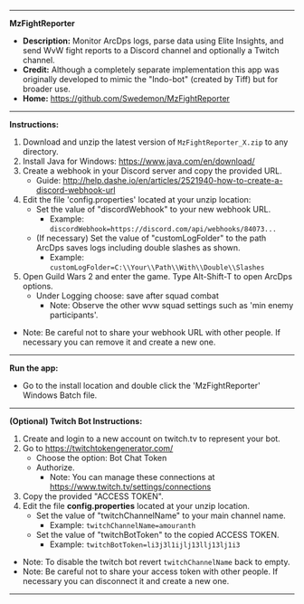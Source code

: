 ***************************************************************************************
**MzFightReporter** 
- **Description:** Monitor ArcDps logs, parse data using Elite Insights, and send WvW fight reports to a Discord channel and optionally a Twitch channel.
- **Credit:** Although a completely separate implementation this app was originally developed to mimic the "Indo-bot" (created by Tiff) but for broader use.
- **Home:** https://github.com/Swedemon/MzFightReporter
***************************************************************************************
**Instructions:**
1.  Download and unzip the latest version of ```MzFightReporter_X.zip``` to any directory.
2.  Install Java for Windows: https://www.java.com/en/download/
3.  Create a webhook in your Discord server and copy the provided URL.
	- Guide: http://help.dashe.io/en/articles/2521940-how-to-create-a-discord-webhook-url
4.  Edit the file 'config.properties' located at your unzip location:
	- Set the value of "discordWebhook" to your new webhook URL.
	  - Example: ```discordWebhook=https://discord.com/api/webhooks/84073...```
	- (If necessary) Set the value of "customLogFolder" to the path ArcDps saves logs including double slashes as shown.
	  - Example: ```customLogFolder=C:\\Your\\Path\\With\\Double\\Slashes```
5.  Open Guild Wars 2 and enter the game.  Type Alt-Shift-T to open ArcDps options.
	- Under Logging choose: save after squad combat
	  - Note: Observe the other wvw squad settings such as 'min enemy participants'.
- Note: Be careful not to share your webhook URL with other people.  If necessary you can remove it and create a new one.
***************************************************************************************
**Run the app:**
- Go to the install location and double click the 'MzFightReporter' Windows Batch file.
***************************************************************************************
**(Optional) Twitch Bot Instructions:**
1.  Create and login to a new account on twitch.tv to represent your bot.
2.  Go to https://twitchtokengenerator.com/
	- Choose the option: Bot Chat Token
	- Authorize. 
	  - Note: You can manage these connections at https://www.twitch.tv/settings/connections
3.  Copy the provided "ACCESS TOKEN".
4.  Edit the file **config.properties** located at your unzip location.
	- Set the value of "twitchChannelName" to your main channel name. 
	  - Example: ```twitchChannelName=amouranth```
	- Set the value of "twitchBotToken" to the copied ACCESS TOKEN.
	  - Example: ```twitchBotToken=li3j3l1ijlj13llj13lj1i3```
- Note: To disable the twitch bot revert ```twitchChannelName``` back to empty.
- Note: Be careful not to share your access token with other people.  If necessary you can disconnect it and create a new one.
***************************************************************************************
